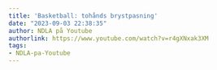 ```yaml
---
title: 'Basketball: tohånds brystpasning'
date: "2023-09-03 22:38:35"
author: NDLA på Youtube
authorlink: https://www.youtube.com/watch?v=r4gXNxak3XM
tags:
- NDLA-pa-Youtube
---
```

